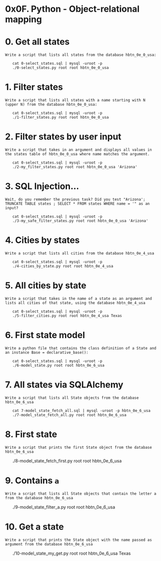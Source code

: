 # 0x0F. Python - Object-relational mapping

# 0. Get all states


    Write a script that lists all states from the database hbtn_0e_0_usa:

<ul>

    cat 0-select_states.sql | mysql -uroot -p
    ./0-select_states.py root root hbtn_0e_0_usa

</ul>

# 1. Filter states

    Write a script that lists all states with a name starting with N (upper N) from the database hbtn_0e_0_usa:

<ul>

    cat 0-select_states.sql | mysql -uroot -p
    ./1-filter_states.py root root hbtn_0e_0_usa

</ul>

# 2. Filter states by user input


    Write a script that takes in an argument and displays all values in the states table of hbtn_0e_0_usa where name matches the argument.

<ul>

    cat 0-select_states.sql | mysql -uroot -p
    ./2-my_filter_states.py root root hbtn_0e_0_usa 'Arizona'

</ul>

# 3. SQL Injection...


    Wait, do you remember the previous task? Did you test "Arizona'; TRUNCATE TABLE states ; SELECT * FROM states WHERE name = '" as an input?


<ul>

    cat 0-select_states.sql | mysql -uroot -p
    ./3-my_safe_filter_states.py root root hbtn_0e_0_usa 'Arizona'

</ul>

# 4. Cities by states


    Write a script that lists all cities from the database hbtn_0e_4_usa


<ul>

    cat 0-select_states.sql | mysql -uroot -p
    ./4-cities_by_state.py root root hbtn_0e_4_usa

</ul>

# 5. All cities by state


    Write a script that takes in the name of a state as an argument and lists all cities of that state, using the database hbtn_0e_4_usa

<ul>

    cat 0-select_states.sql | mysql -uroot -p
    ./5-filter_cities.py root root hbtn_0e_4_usa Texas
</ul>

# 6. First state model


    Write a python file that contains the class definition of a State and an instance Base = declarative_base():

<ul>

    cat 0-select_states.sql | mysql -uroot -p
    ./6-model_state.py root root hbtn_0e_6_usa

</ul>

# 7. All states via SQLAlchemy


    Write a script that lists all State objects from the database hbtn_0e_6_usa


<ul>

    cat 7-model_state_fetch_all.sql | mysql -uroot -p hbtn_0e_6_usa
    ./7-model_state_fetch_all.py root root hbtn_0e_6_usa

</ul>

# 8. First state


    Write a script that prints the first State object from the database hbtn_0e_6_usa

<ul>

   ./8-model_state_fetch_first.py root root hbtn_0e_6_usa

</ul>


# 9. Contains `a`

    Write a script that lists all State objects that contain the letter a from the database hbtn_0e_6_usa


<ul>

   ./9-model_state_filter_a.py root root hbtn_0e_6_usa

</ul>

# 10. Get a state


    Write a script that prints the State object with the name passed as argument from the database hbtn_0e_6_usa


<ul>

   ./10-model_state_my_get.py root root hbtn_0e_6_usa Texas
   
</ul>